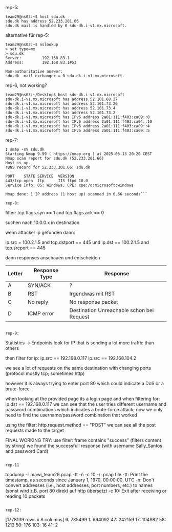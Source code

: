 rep-5:
```
team29@ns03:~$ host sdu.dk
sdu.dk has address 52.233.201.66
sdu.dk mail is handled by 0 sdu-dk.i-v1.mx.microsoft.
```

alternative für rep-5:
```
team29@ns03:~$ nslookup
> set type=mx
> sdu.dk
Server:         192.168.83.1
Address:        192.168.83.1#53

Non-authoritative answer:
sdu.dk  mail exchanger = 0 sdu-dk.i-v1.mx.microsoft.
```

rep-6, not working?
```
team29@ns03:~/Desktop$ host sdu-dk.i-v1.mx.microsoft
sdu-dk.i-v1.mx.microsoft has address 52.101.68.27
sdu-dk.i-v1.mx.microsoft has address 52.101.73.26
sdu-dk.i-v1.mx.microsoft has address 52.101.73.4
sdu-dk.i-v1.mx.microsoft has address 52.101.73.2
sdu-dk.i-v1.mx.microsoft has IPv6 address 2a01:111:f403:ca09::8
sdu-dk.i-v1.mx.microsoft has IPv6 address 2a01:111:f403:ca04::10
sdu-dk.i-v1.mx.microsoft has IPv6 address 2a01:111:f403:ca09::4
sdu-dk.i-v1.mx.microsoft has IPv6 address 2a01:111:f403:ca09::5
```

rep-7:
```
❯ smap -sV sdu.dk
Starting Nmap 9.99 ( https://nmap.org ) at 2025-05-13 20:20 CEST
Nmap scan report for sdu.dk (52.233.201.66)
Host is up.
rDNS record for 52.233.201.66: sdu.dk

PORT    STATE SERVICE  VERSION
443/tcp open  ftp      IIS ftpd 10.0
Service Info: OS: Windows; CPE: cpe:/o:microsoft:windows

Nmap done: 1 IP address (1 host up) scanned in 0.66 seconds```

rep-8:
```
filter:
tcp.flags.syn == 1 and tcp.flags.ack == 0

suchen nach 10.0.0.x in destination

wenn attacker ip gefunden dann:

ip.src = 100.2.1.5 and tcp.dstport == 445
und
ip.dst == 100.2.1.5 and tcp.srcport == 445

dann responses anschauen und entscheiden

| Letter | Response Type | Response                       |
| ------ | ------------- | ------------------------------------------- |
| A      | SYN/ACK       | ? |
| B      | RST           | Irgendwas mit RST                      |
| C      | No reply      | No response packet                          |
| D      | ICMP error    | Destination Unreachable schon bei Request            |

```

rep-9:
```
Statistics -> Endpoints
look for IP that is sending a lot more traffic than others

then filter for ip:
ip.src == 192.168.0.117
ip.src == 192.168.104.2

we see a lot of requests on the same destination with changing ports (protocol mostly tcp; sometimes http)

however it is always trying to enter port 80 which could indicate a DoS or a brute-force

when looking at the provided page its a login page and when filtering for:
ip.dst == 192.168.0.117 
we can see that the user tries different username and password combinations which indicates a brute-force attack; now we only need to find the username/password combination that worked

using the filter:
http.request.method == "POST"
we can see all the post requests made to the target

FINAL WORKING TRY:
use filter:
frame contains "success" 
(filters content by string)
we found the successfull response (with username Sally_Santos and password Card)
```

rep-11
```
tcpdump -r mawi_team29.pcap -tt -n -c 10
-r: pcap file
-tt: Print the timestamp, as seconds since January 1, 1970, 00:00:00, UTC
-n: Don't convert addresses (i.e., host addresses, port numbers, etc.) to names (sonst wird z.B. port 80 direkt auf http übersetzt
-c 10: Exit after receiving or reading 10 packets
```

rep-12:
```
[1778139 rows x 8 columns]
6: 735499
1: 694092
47: 242159
17: 104982
58: 1213
50: 176
103: 16
41: 2
```
